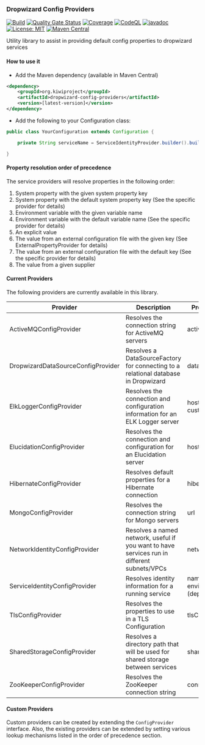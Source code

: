 ### Dropwizard Config Providers
[![Build](https://github.com/kiwiproject/dropwizard-config-providers/actions/workflows/build.yml/badge.svg?branch=main)](https://github.com/kiwiproject/dropwizard-config-providers/actions/workflows/build.yml?query=branch%3Amain)
[![Quality Gate Status](https://sonarcloud.io/api/project_badges/measure?project=kiwiproject_dropwizard-config-providers&metric=alert_status)](https://sonarcloud.io/dashboard?id=kiwiproject_dropwizard-config-providers)
[![Coverage](https://sonarcloud.io/api/project_badges/measure?project=kiwiproject_dropwizard-config-providers&metric=coverage)](https://sonarcloud.io/dashboard?id=kiwiproject_dropwizard-config-providers)
[![CodeQL](https://github.com/kiwiproject/dropwizard-config-providers/actions/workflows/codeql.yml/badge.svg)](https://github.com/kiwiproject/dropwizard-config-providers/actions/workflows/codeql.yml)
[![javadoc](https://javadoc.io/badge2/org.kiwiproject/dropwizard-config-providers/javadoc.svg)](https://javadoc.io/doc/org.kiwiproject/dropwizard-config-providers)
[![License: MIT](https://img.shields.io/badge/License-MIT-blue.svg)](https://opensource.org/licenses/MIT)
[![Maven Central](https://img.shields.io/maven-central/v/org.kiwiproject/dropwizard-config-providers)](https://central.sonatype.com/artifact/org.kiwiproject/dropwizard-config-providers/)

Utility library to assist in providing default config properties to dropwizard services

#### How to use it
* Add the Maven dependency (available in Maven Central)

```xml
<dependency>
    <groupId>org.kiwiproject</groupId>
    <artifactId>dropwizard-config-providers</artifactId>
    <version>[latest-version]</version>
</dependency>
```

* Add the following to your Configuration class:

```java
public class YourConfiguration extends Configuration {

    private String serviceName = ServiceIdentityProvider.builder().build().getName();

}
```

#### Property resolution order of precedence

The service providers will resolve properties in the following order:
1. System property with the given system property key
2. System property with the default system property key (See the specific provider for details)
3. Environment variable with the given variable name
4. Environment variable with the default variable name (See the specific provider for details)
5. An explicit value
6. The value from an external configuration file with the given key (See ExternalPropertyProvider for details)
7. The value from an external configuration file with the default key (See the specific provider for details)
8. The value from a given supplier

#### Current Providers

The following providers are currently available in this library.

| Provider | Description | Properties Resolved |
| -------- | ----------- | ------------------- |
| ActiveMQConfigProvider | Resolves the connection string for ActiveMQ servers | activeMQServers |
| DropwizardDataSourceConfigProvider | Resolves a DataSourceFactory for connecting to a relational database in Dropwizard | dataSourceFactory |
| ElkLoggerConfigProvider | Resolves the connection and configuration information for an ELK Logger server | host, port, customFields |
| ElucidationConfigProvider | Resolves the connection and configuration for an Elucidation server | host, port, enabled |
| HibernateConfigProvider | Resolves default properties for a Hibernate connection | hibernateProperties |
| MongoConfigProvider | Resolves the connection string for Mongo servers | url |
| NetworkIdentityConfigProvider | Resolves a named network, useful if you want to have services run in different subnets/VPCs | network |
| ServiceIdentityConfigProvider | Resolves identity information for a running service | name, version, environment (deployed) |
| TlsConfigProvider | Resolves the properties to use in a TLS Configuration | tlsContextConfiguration |
| SharedStorageConfigProvider | Resolves a directory path that will be used for shared storage between services | sharedStoragePath |
| ZooKeeperConfigProvider | Resolves the ZooKeeper connection string | connectString |

#### Custom Providers

Custom providers can be created by extending the `ConfigProvider` interface.  Also, the existing providers can be extended by setting various lookup mechanisms
listed in the order of precedence section.
